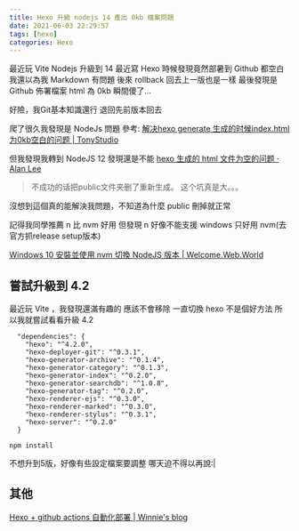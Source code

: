 ```yaml
---
title: Hexo 升級 nodejs 14 產出 0kb 檔案問題
date: 2021-06-03 22:29:57
tags: [hexo]
categories: Hexo
---
```



最近玩 Vite Nodejs 升級到 14
最近寫 Hexo 時候發現竟然部暑到 Github 都空白
我還以為我 Markdown 有問題
後來 rollback 回去上一版也是一樣
最後發現是 Github 佈署檔案 html 為 0kb
瞬間傻了...

好險，我Git基本知識還行
退回先前版本回去

<!--more-->

爬了很久我發現是 NodeJs 問題
參考: [解决hexo generate 生成的时候index.html为0kb空白的问题 | TonyStudio](https://blog.tcs-y.com/2020/04/26/hexo-index-0kb/)

但我發現我轉到 NodeJS 12 發現還是不能
[hexo 生成的 html 文件为空的问题 · Alan Lee](https://alanlee.fun/2021/02/28/hexo-empty-html/)

> 不成功的话把public文件夹删了重新生成。 这个坑真是大。。。

沒想到這個真的能解決我問題，不知道為什麼 public 刪掉就正常


記得我同學推薦 n 比 nvm 好用
但發現 n 好像不能支援 windows
只好用 nvm(去官方抓release setup版本)

[Windows 10 安裝並使用 nvm 切換 NodeJS 版本 | Welcome.Web.World](https://hsiangfeng.github.io/nodejs/20200107/3738078915/)

## 嘗試升級到 4.2

最近玩 Vite ，我發現還滿有趣的
應該不會移除
一直切換 hexo 不是個好方法
所以我就嘗試看看升級 4.2

```json=
  "dependencies": {
    "hexo": "^4.2.0",
    "hexo-deployer-git": "^0.3.1",
    "hexo-generator-archive": "^0.1.4",
    "hexo-generator-category": "^0.1.3",
    "hexo-generator-index": "^0.2.0",
    "hexo-generator-searchdb": "^1.0.8",
    "hexo-generator-tag": "^0.2.0",
    "hexo-renderer-ejs": "^0.3.0",
    "hexo-renderer-marked": "^0.3.0",
    "hexo-renderer-stylus": "^0.3.1",
    "hexo-server": "^0.2.0"
  }
```

```
npm install
```

不想升到5版，好像有些設定檔案要調整
哪天迫不得以再說:|

## 其他

[Hexo + github actions 自動化部署 | Winnie's blog](https://op30132.github.io/2020/02/05/github-action/)
